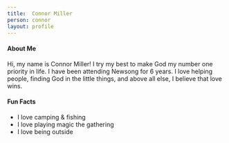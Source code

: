 ```yaml
---
title:  Connor Miller
person: connor
layout: profile
---
```


#### About Me

Hi, my name is Connor Miller! I try my best to make God my number one priority in life. I have been attending Newsong for 6 years. I love helping people, finding God in the little things, and above all else, I believe that love wins. 

#### Fun Facts

- I love camping & fishing
- I love playing magic the gathering
- I love being outside
